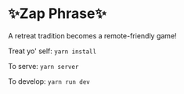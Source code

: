 # :sparkles:Zap Phrase:sparkles:

A retreat tradition becomes a remote-friendly game!

Treat yo' self:
`yarn install`

To serve:
`yarn server`

To develop:
`yarn run dev`
